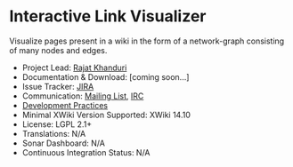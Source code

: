 # Interactive Link Visualizer

Visualize pages present in a wiki in the form of a network-graph consisting of many nodes and edges. 

* Project Lead: [Rajat Khanduri](https://www.xwiki.org/xwiki/bin/view/XWiki/rajat)
* Documentation & Download: [coming soon...]
* Issue Tracker: [JIRA](https://jira.xwiki.org/projects/INTLV)
* Communication: [Mailing List](http://dev.xwiki.org/xwiki/bin/view/Community/MailingLists), [IRC](http://dev.xwiki.org/xwiki/bin/view/Community/IRC)
* [Development Practices](http://dev.xwiki.org)
* Minimal XWiki Version Supported: XWiki 14.10
* License: LGPL 2.1+
* Translations: N/A 
* Sonar Dashboard: N/A 
* Continuous Integration Status: N/A